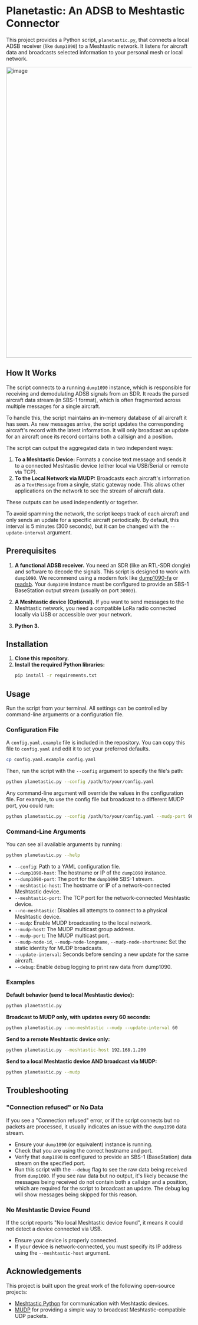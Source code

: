 # Planetastic: An ADSB to Meshtastic Connector

This project provides a Python script, `planetastic.py`, that connects a local ADSB receiver (like `dump1090`) to a Meshtastic network. It listens for aircraft data and broadcasts selected information to your personal mesh or local network.

<img width="1272" height="788" alt="image" src="https://github.com/user-attachments/assets/fdccde47-daef-4959-a729-52567059292b" />


## How It Works

The script connects to a running `dump1090` instance, which is responsible for receiving and demodulating ADSB signals from an SDR. It reads the parsed aircraft data stream (in SBS-1 format), which is often fragmented across multiple messages for a single aircraft.

To handle this, the script maintains an in-memory database of all aircraft it has seen. As new messages arrive, the script updates the corresponding aircraft's record with the latest information. It will only broadcast an update for an aircraft once its record contains both a callsign and a position.

The script can output the aggregated data in two independent ways:

1.  **To a Meshtastic Device:** Formats a concise text message and sends it to a connected Meshtastic device (either local via USB/Serial or remote via TCP).
2.  **To the Local Network via MUDP:** Broadcasts each aircraft's information as a `TextMessage` from a single, static gateway node. This allows other applications on the network to see the stream of aircraft data.

These outputs can be used independently or together.

To avoid spamming the network, the script keeps track of each aircraft and only sends an update for a specific aircraft periodically. By default, this interval is 5 minutes (300 seconds), but it can be changed with the `--update-interval` argument.

## Prerequisites

1.  **A functional ADSB receiver.** You need an SDR (like an RTL-SDR dongle) and software to decode the signals. This script is designed to work with `dump1090`. We recommend using a modern fork like [dump1090-fa](https://github.com/flightaware/dump1090) or [readsb](https://github.com/wiedehopf/readsb). Your `dump1090` instance must be configured to provide an SBS-1 BaseStation output stream (usually on port `30003`).

2.  **A Meshtastic device (Optional).** If you want to send messages to the Meshtastic network, you need a compatible LoRa radio connected locally via USB or accessible over your network.

3.  **Python 3.**

## Installation

1.  **Clone this repository.**
2.  **Install the required Python libraries:**
    ```bash
    pip install -r requirements.txt
    ```

## Usage

Run the script from your terminal. All settings can be controlled by command-line arguments or a configuration file.

### Configuration File

A `config.yaml.example` file is included in the repository. You can copy this file to `config.yaml` and edit it to set your preferred defaults.

```bash
cp config.yaml.example config.yaml
```

Then, run the script with the `--config` argument to specify the file's path:
```bash
python planetastic.py --config /path/to/your/config.yaml
```

Any command-line argument will override the values in the configuration file. For example, to use the config file but broadcast to a different MUDP port, you could run:
```bash
python planetastic.py --config /path/to/your/config.yaml --mudp-port 9000
```

### Command-Line Arguments

You can see all available arguments by running:
```bash
python planetastic.py --help
```

-   `--config`: Path to a YAML configuration file.
-   `--dump1090-host`: The hostname or IP of the `dump1090` instance.
-   `--dump1090-port`: The port for the `dump1090` SBS-1 stream.
-   `--meshtastic-host`: The hostname or IP of a network-connected Meshtastic device.
-   `--meshtastic-port`: The TCP port for the network-connected Meshtastic device.
-   `--no-meshtastic`: Disables all attempts to connect to a physical Meshtastic device.
-   `--mudp`: Enable MUDP broadcasting to the local network.
-   `--mudp-host`: The MUDP multicast group address.
-   `--mudp-port`: The MUDP multicast port.
-   `--mudp-node-id`, `--mudp-node-longname`, `--mudp-node-shortname`: Set the static identity for MUDP broadcasts.
-   `--update-interval`: Seconds before sending a new update for the same aircraft.
-   `--debug`: Enable debug logging to print raw data from dump1090.

### Examples

**Default behavior (send to local Meshtastic device):**
```bash
python planetastic.py
```

**Broadcast to MUDP only, with updates every 60 seconds:**
```bash
python planetastic.py --no-meshtastic --mudp --update-interval 60
```

**Send to a remote Meshtastic device only:**
```bash
python planetastic.py --meshtastic-host 192.168.1.200
```

**Send to a local Meshtastic device AND broadcast via MUDP:**
```bash
python planetastic.py --mudp
```

## Troubleshooting

### "Connection refused" or No Data
If you see a "Connection refused" error, or if the script connects but no packets are processed, it usually indicates an issue with the `dump1090` data stream.

-   Ensure your `dump1090` (or equivalent) instance is running.
-   Check that you are using the correct hostname and port.
-   Verify that `dump1090` is configured to provide an SBS-1 (BaseStation) data stream on the specified port.
-   Run this script with the `--debug` flag to see the raw data being received from `dump1090`. If you see raw data but no output, it's likely because the messages being received do not contain both a callsign and a position, which are required for the script to broadcast an update. The debug log will show messages being skipped for this reason.

### No Meshtastic Device Found
If the script reports "No local Meshtastic device found", it means it could not detect a device connected via USB.
-   Ensure your device is properly connected.
-   If your device is network-connected, you must specify its IP address using the `--meshtastic-host` argument.

## Acknowledgements

This project is built upon the great work of the following open-source projects:

-   [Meshtastic Python](https://github.com/meshtastic/python-meshtastic) for communication with Meshtastic devices.
-   [MUDP](https://github.com/pdxlocations/mudp) for providing a simple way to broadcast Meshtastic-compatible UDP packets.

